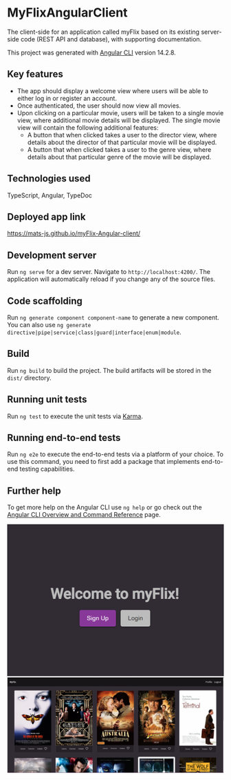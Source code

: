 # MyFlixAngularClient

The client-side for an application called myFlix based on its existing server-side code (REST API and database), with supporting documentation.

This project was generated with [Angular CLI](https://github.com/angular/angular-cli) version 14.2.8.

## Key features

- The app should display a welcome view where users will be able to either log in or register an account.
- Once authenticated, the user should now view all movies.
- Upon clicking on a particular movie, users will be taken to a single movie view, where additional movie details will be displayed. The single movie view will contain the following additional features:
  - A button that when clicked takes a user to the director view, where details about the director of that particular movie will be displayed.
  - A button that when clicked takes a user to the genre view, where details about that
    particular genre of the movie will be displayed.

## Technologies used

TypeScript, Angular, TypeDoc

## Deployed app link

https://mats-js.github.io/myFlix-Angular-client/

## Development server

Run `ng serve` for a dev server. Navigate to `http://localhost:4200/`. The application will automatically reload if you change any of the source files.

## Code scaffolding

Run `ng generate component component-name` to generate a new component. You can also use `ng generate directive|pipe|service|class|guard|interface|enum|module`.

## Build

Run `ng build` to build the project. The build artifacts will be stored in the `dist/` directory.

## Running unit tests

Run `ng test` to execute the unit tests via [Karma](https://karma-runner.github.io).

## Running end-to-end tests

Run `ng e2e` to execute the end-to-end tests via a platform of your choice. To use this command, you need to first add a package that implements end-to-end testing capabilities.

## Further help

To get more help on the Angular CLI use `ng help` or go check out the [Angular CLI Overview and Command Reference](https://angular.io/cli) page.

![Screenshot 1](/img/Screenshot_1.PNG?raw=true)
![Screenshot 2](/img/Screenshot_2.PNG?raw=true)
